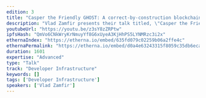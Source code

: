 ```yaml
---
edition: 3
title: "Casper the Friendly GHOST: A correct-by-construction blockchain"
description: "Vlad Zamfir presents their talk titled, \"Casper the Friendly GHOST: A correct-by-construction blockchain\""
youtubeUrl: "https://youtu.be/z3sY8zZRPtw"
ipfsHash: "QmVo6CNkWryKrNmuyYf8G6xUyeA3KjHhPS5LYNMRzc3i2x"
ethernaIndex: "https://etherna.io/embed/635fd079c02259b06a2ffe4c"
ethernaPermalink: "https://etherna.io/embed/d0a4e63243315f8059c35db6ecac60f7ab03a14095f0bbbbf531280348757062"
duration: 1601
expertise: "Advanced"
type: "Talk"
track: "Developer Infrastructure"
keywords: []
tags: ['Developer Infrastructure']
speakers: ['Vlad Zamfir']
---
```

